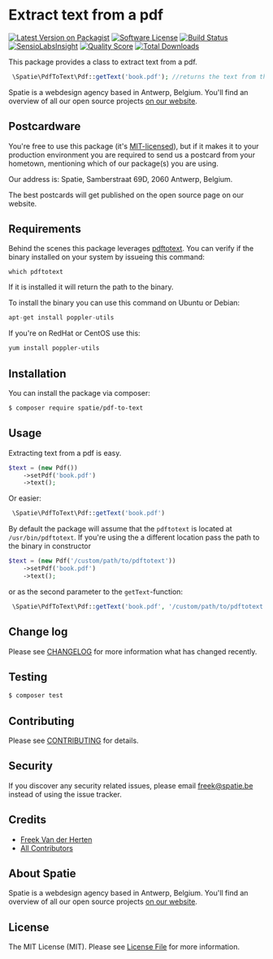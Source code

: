 # Extract text from a pdf

[![Latest Version on Packagist](https://img.shields.io/packagist/v/spatie/pdf-to-text.svg?style=flat-square)](https://packagist.org/packages/spatie/pdf-to-text)
[![Software License](https://img.shields.io/badge/license-MIT-brightgreen.svg?style=flat-square)](LICENSE.md)
[![Build Status](https://img.shields.io/travis/spatie/pdf-to-text/master.svg?style=flat-square)](https://travis-ci.org/spatie/pdf-to-text)
[![SensioLabsInsight](https://img.shields.io/sensiolabs/i/9d85e8dd-b444-4bef-a5d5-faa7f2d8d6bb.svg?style=flat-square)](https://insight.sensiolabs.com/projects/9d85e8dd-b444-4bef-a5d5-faa7f2d8d6bb)
[![Quality Score](https://img.shields.io/scrutinizer/g/spatie/pdf-to-text.svg?style=flat-square)](https://scrutinizer-ci.com/g/spatie/pdf-to-text)
[![Total Downloads](https://img.shields.io/packagist/dt/spatie/pdf-to-text.svg?style=flat-square)](https://packagist.org/packages/spatie/pdf-to-text)

This package provides a class to extract text from a pdf.

```php
 \Spatie\PdfToText\Pdf::getText('book.pdf'); //returns the text from the pdf
```


Spatie is a webdesign agency based in Antwerp, Belgium. You'll find an overview of all our open source projects [on our website](https://spatie.be/opensource).

## Postcardware

You're free to use this package (it's [MIT-licensed](LICENSE.md)), but if it makes it to your production environment you are required to send us a postcard from your hometown, mentioning which of our package(s) you are using.

Our address is: Spatie, Samberstraat 69D, 2060 Antwerp, Belgium.

The best postcards will get published on the open source page on our website.

## Requirements

Behind the scenes this package leverages [pdftotext](https://en.wikipedia.org/wiki/Pdftotext). You can verify if the binary installed on your system by issueing this command:
```
which pdftotext
```

If it is installed it will return the path to the binary.

To install the binary you can use this command on Ubuntu or Debian:

```php
apt-get install poppler-utils
```

If you're on RedHat or CentOS use this:

```bash
yum install poppler-utils
```

## Installation

You can install the package via composer:
```bash
$ composer require spatie/pdf-to-text
```

## Usage

Extracting text from a pdf is easy.

```php
$text = (new Pdf())
    ->setPdf('book.pdf')
    ->text();
```

Or easier:

```php
 \Spatie\PdfToText\Pdf::getText('book.pdf')
```

By default the package will assume that the `pdftotext` is located at `/usr/bin/pdftotext`.
If you're using the a different location pass the path to the binary in constructor
```php
$text = (new Pdf('/custom/path/to/pdftotext'))
    ->setPdf('book.pdf')
    ->text();
```

or as the second parameter to the `getText`-function:
```php
 \Spatie\PdfToText\Pdf::getText('book.pdf', '/custom/path/to/pdftotext')
```

## Change log

Please see [CHANGELOG](CHANGELOG.md) for more information what has changed recently.

## Testing

``` bash
$ composer test
```

## Contributing

Please see [CONTRIBUTING](CONTRIBUTING.md) for details.

## Security

If you discover any security related issues, please email freek@spatie.be instead of using the issue tracker.

## Credits

- [Freek Van der Herten](https://github.com/freekmurze)
- [All Contributors](../../contributors)

## About Spatie
Spatie is a webdesign agency based in Antwerp, Belgium. You'll find an overview of all our open source projects [on our website](https://spatie.be/opensource).

## License

The MIT License (MIT). Please see [License File](LICENSE.md) for more information.

